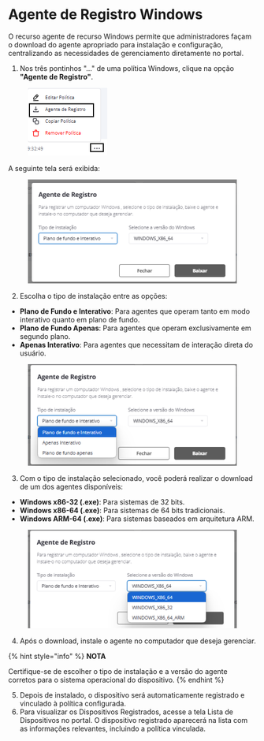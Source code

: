 # Agente de Registro Windows

O recurso agente de recurso Windows permite que administradores façam o download do agente apropriado para instalação e configuração, centralizando as necessidades de gerenciamento diretamente no portal.

1. Nos três pontinhos "..." de uma política Windows, clique na opção **"Agente de Registro"**.

<figure><img src="../../../../.gitbook/assets/image (325) (1).png" alt=""><figcaption></figcaption></figure>

A seguinte tela será exibida:

<figure><img src="../../../../.gitbook/assets/image (326) (1).png" alt=""><figcaption></figcaption></figure>

2. Escolha o tipo de instalação entre as opções:

* **Plano de Fundo e Interativo**: Para agentes que operam tanto em modo interativo quanto em plano de fundo.
* **Plano de Fundo Apenas**: Para agentes que operam exclusivamente em segundo plano.
* **Apenas Interativo**: Para agentes que necessitam de interação direta do usuário.

<figure><img src="../../../../.gitbook/assets/image (327) (1).png" alt=""><figcaption></figcaption></figure>

3. Com o tipo de instalação selecionado, você poderá realizar o download de um dos agentes disponíveis:

* **Windows x86-32 (.exe)**: Para sistemas de 32 bits.
* **Windows x86-64 (.exe)**: Para sistemas de 64 bits tradicionais.
* **Windows ARM-64 (.exe)**: Para sistemas baseados em arquitetura ARM.

<figure><img src="../../../../.gitbook/assets/image (328) (1).png" alt=""><figcaption></figcaption></figure>

4. Após o download, instale o agente no computador que deseja gerenciar.

{% hint style="info" %}
**NOTA**

Certifique-se de escolher o tipo de instalação e a versão do agente corretos para o sistema operacional do dispositivo.
{% endhint %}

5. Depois de instalado, o dispositivo será automaticamente registrado e vinculado à política configurada.
6. Para visualizar os Dispositivos Registrados, acesse a tela Lista de Dispositivos no portal. O dispositivo registrado aparecerá na lista com as informações relevantes, incluindo a política vinculada.
